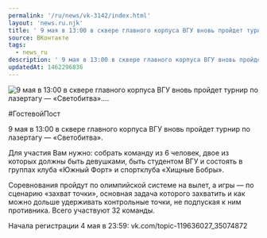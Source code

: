 ```yaml
---
permalink: '/ru/news/vk-3142/index.html'
layout: 'news.ru.njk'
title: ' 9 мая в 13:00 в сквере главного корпуса ВГУ вновь пройдет турнир по лазертагу — «Светобитва».…'
source: ВКонтакте
tags:
  - news_ru
description: ' 9 мая в 13:00 в сквере главного корпуса ВГУ вновь пройдет турнир по лазертагу — «Светобитва».…'
updatedAt: 1462296836
---
```

![ 9 мая в 13:00 в сквере главного корпуса ВГУ вновь пройдет турнир по лазертагу — «Светобитва».…](https://sun9-37.userapi.com/impf/c604418/v604418834/fa31/tLnMAM-72Ds.jpg?size=1280x831&quality=96&proxy=1&sign=1a00da51e4573621892479e66bdb9e32&c_uniq_tag=pDHswNuH3SOIgCJ9bFjLu8Glfb_kfMohvzuS4lax-Ek&type=album)

#ГостевойПост

9 мая в 13:00 в сквере главного корпуса ВГУ вновь пройдет турнир по лазертагу — «Светобитва».

Для участия Вам нужно: собрать команду из 6 человек, двое из которых должны быть девушками, быть студентом ВГУ и состоять в группах клуба «Южный Форт» и спортклуба «Хищные Бобры».

Соревнования пройдут по олимпийской системе на вылет, а игры — по сценарию «захват точки», основная задача которого захватить и как можно дольше удерживать контрольные точки, не подпуская к ним противника. Всего участвуют 32 команды.

Начала регистрации 4 мая в 23:59: vk.com/topic-119636027_35074872

